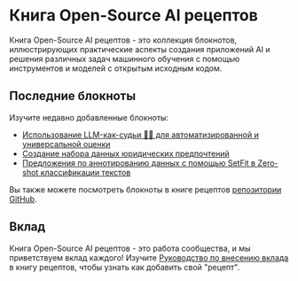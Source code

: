 # Книга Open-Source AI рецептов

Книга Open-Source AI рецептов - это коллекция блокнотов, иллюстрирующих практические аспекты создания 
приложений AI и решения различных задач машинного обучения с помощью инструментов и моделей с открытым исходным кодом.

## Последние блокноты

Изучите недавно добавленные блокноты:

- [Использование LLM-как-судьи 🧑‍⚖️ для автоматизированной и универсальной оценки](llm_judge)
- [Создание набора данных юридических предпочтений](pipeline_notus_instructions_preferences_legal)
- [Предложения по аннотированию данных с помощью SetFit в Zero-shot классификации текстов](labelling_feedback_setfit)

Вы также можете посмотреть блокноты в книге рецептов [репозитории GitHub](https://github.com/huggingface/cookbook).

## Вклад

Книга Open-Source AI рецептов - это работа сообщества, и мы приветствуем вклад каждого!
Изучите [Руководство по внесению вклада](https://github.com/huggingface/cookbook/blob/main/README.md) в книгу рецептов, чтобы
узнать как добавить свой "рецепт".
